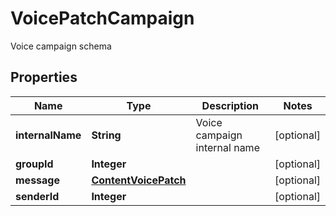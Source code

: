 

# VoicePatchCampaign

Voice campaign schema

## Properties

| Name | Type | Description | Notes |
|------------ | ------------- | ------------- | -------------|
|**internalName** | **String** | Voice campaign internal name |  [optional] |
|**groupId** | **Integer** |  |  [optional] |
|**message** | [**ContentVoicePatch**](ContentVoicePatch.md) |  |  [optional] |
|**senderId** | **Integer** |  |  [optional] |



